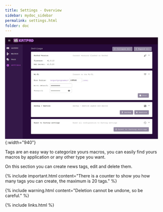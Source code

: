 ```yaml
---
title: Settings - Overview
sidebar: mydoc_sidebar
permalink: settings.html
folder: doc
---
```


![TAGS](./images/settings.jpg){:width="940"}

Tags are an easy way to categorize yours macros, you can easily find yours macros by application or any other type you want.

On this section you can create news tags, edit and delete them.

{% include important.html content="There is a counter to show you how many tags you can create, the maximum is 20 tags." %}

{% include warning.html content="Deletion cannot be undone, so be careful." %}

{% include links.html %}
